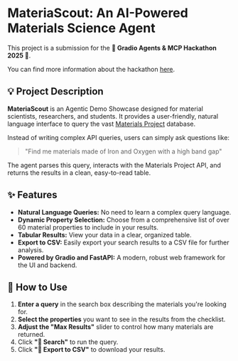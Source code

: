 # MateriaScout: An AI-Powered Materials Science Agent

This project is a submission for the **🤖 Gradio Agents & MCP Hackathon 2025 🚀**.

You can find more information about the hackathon [here](https://huggingface.co/spaces/ysharma/gradio-hackathon-registration-2025).

## 💡 Project Description

**MateriaScout** is an Agentic Demo Showcase designed for material scientists, researchers, and students. It provides a user-friendly, natural language interface to query the vast [Materials Project](https://materialsproject.org/) database.

Instead of writing complex API queries, users can simply ask questions like:

> "Find me materials made of Iron and Oxygen with a high band gap"

The agent parses this query, interacts with the Materials Project API, and returns the results in a clean, easy-to-read table.

## ✨ Features

*   **Natural Language Queries:** No need to learn a complex query language.
*   **Dynamic Property Selection:** Choose from a comprehensive list of over 60 material properties to include in your results.
*   **Tabular Results:** View your data in a clear, organized table.
*   **Export to CSV:** Easily export your search results to a CSV file for further analysis.
*   **Powered by Gradio and FastAPI:** A modern, robust web framework for the UI and backend.

## 🚀 How to Use

1.  **Enter a query** in the search box describing the materials you're looking for.
2.  **Select the properties** you want to see in the results from the checklist.
3.  **Adjust the "Max Results"** slider to control how many materials are returned.
4.  Click **"🚀 Search"** to run the query.
5.  Click **"📄 Export to CSV"** to download your results. 